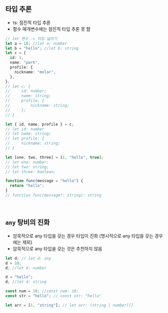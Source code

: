 ## 타입 추론

- ts: 점진적 타입 추론
- 함수 매개변수에는 점진적 타입 추론 못 함

```ts
// let 변수 -> 타입 넓히기
let a = 10; //let a: number
let b = "hello"; //let b: string
let c = {
  id: 1,
  name: "park",
  profile: {
    nickname: "molar",
  },
};
// let c: {
//     id: number;
//     name: string;
//     profile: {
//         nickname: string;
//     };
// }

let { id, name, profile } = c;
// let id: number
// let name: string;
// let profile: {
//     nickname: string;
// }

let [one, two, three] = [1, "hello", true];
// let one: number;
// let two: string;
// let three: boolean;

function func(message = "hello") {
  return "hello";
}
// function func(message?: string): string
```

<br/>

## `any` 탕비의 진화

- 암묵적으로 any 타입을 갖는 경우 타입이 진화 (명시적으로 any 타입을 갖는 경우에는 제외)
- 암묵적으로 any 타입을 갖는 것은 추천하지 않음

```ts
let d; // let d: any
d = 10;
d; //let d: number

d = "hello";
d; //let d: string

const num = 10; //const num: 10;
const str = "hello"; // const str: "hello"

let arr = [1, "string"]; // let arr: (string | number)[]
```

